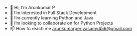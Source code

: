 - 👋 Hi, I’m Arunkumar P
- 👀 I’m interested in Full Stack Development
- 🌱 I’m currently learning Python and Java
- 💞️ I’m looking to collaborate on for Python Projects
- 📫 How to reach me arunkumarperiyasamy456@gmail.com

<!---
Arungit456/Arungit456 is a ✨ special ✨ repository because its `README.md` (this file) appears on your GitHub profile.
You can click the Preview link to take a look at your changes.
--->
